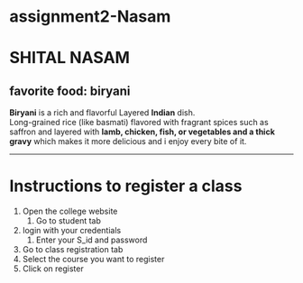 # assignment2-Nasam
# SHITAL NASAM
## favorite food: biryani

**Biryani** is a rich and flavorful Layered **Indian** dish.<br>
Long-grained rice (like basmati) flavored with fragrant spices such as saffron and layered with **lamb, chicken, fish, or vegetables and a thick gravy** which makes it more delicious and i enjoy every bite of it.

---
# Instructions to register a class
1. Open the college website
    1. Go to student tab
2. login with your credentials
    1. Enter your S_id and password
3. Go to class registration tab
4. Select the course you want to register
5. Click on register

